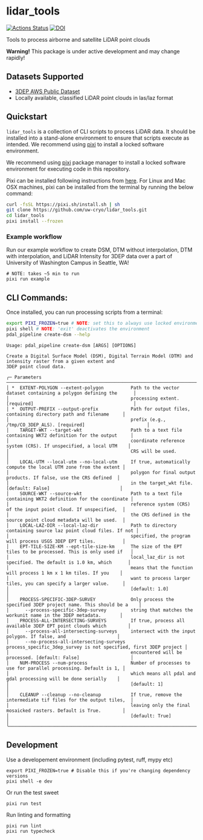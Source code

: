# lidar_tools

[![Actions Status][actions-badge]][actions-link]
[![DOI](https://zenodo.org/badge/DOI/10.5281/zenodo.15970112.svg)](https://doi.org/10.5281/zenodo.15970112)

[actions-badge]:            https://github.com/uw-cryo/lidar_tools/workflows/Tests/badge.svg
[actions-link]:             https://github.com/uw-cryo/lidar_tools/actions

Tools to process airborne and satellite LiDAR point clouds

**Warning!** This package is under active development and may change rapidly!


## Datasets Supported
* [3DEP AWS Public Dataset](https://registry.opendata.aws/usgs-lidar/)
* Locally available, classified LiDAR point clouds in las/laz format

  
## Quickstart

`lidar_tools` is a collection of CLI scripts to process LiDAR data. It should be installed into a stand-alone environment to ensure that scripts execute as intended. We recommend using [pixi](https://pixi.sh/latest/) to install a locked software environment. 

We recommend using [pixi](https://pixi.sh/latest/) package manager to install a locked software environment for executing code in this repository. 

Pixi can be installed following instructions from [here](https://pixi.sh/latest/#installation). For Linux and Mac OSX machines, pixi can be installed from the terminal by running the below command:

```bash
curl -fsSL https://pixi.sh/install.sh | sh
git clone https://github.com/uw-cryo/lidar_tools.git
cd lidar_tools
pixi install --frozen
```

### Example workflow
Run our example workflow to create DSM, DTM without interpolation, DTM with interpolation, and LiDAR Intensity for 3DEP data over a part of University of Washington Campus in Seattle, WA!
```
# NOTE: takes ~5 min to run 
pixi run example
```

## CLI Commands:

Once installed, you can run processing scripts from a terminal:

```bash
export PIXI_FROZEN=true # NOTE: set this to always use locked environment
pixi shell # NOTE: 'exit' deactivates the environment
pdal_pipeline create-dsm --help
```

```console
Usage: pdal_pipeline create-dsm [ARGS] [OPTIONS]

Create a Digital Surface Model (DSM), Digital Terrain Model (DTM) and intensity raster from a given extent and 
3DEP point cloud data.

╭─ Parameters ──────────────────────────────────────────────────────────────────────────────────────────────────╮
│ *  EXTENT-POLYGON --extent-polygon          Path to the vector dataset containing a polygon defining the      │
│                                             processing extent. [required]                                     │
│ *  OUTPUT-PREFIX --output-prefix            Path for output files, containing directory path and filename     │
│                                             prefix (e.g., /tmp/CO_3DEP_ALS). [required]                       │
│    TARGET-WKT --target-wkt                  Path to a text file containing WKT2 definition for the output     │
│                                             coordinate reference system (CRS). If unspecified, a local UTM    │
│                                             CRS will be used.                                                 │
│    LOCAL-UTM --local-utm --no-local-utm     If true, automatically compute the local UTM zone from the extent │
│                                             polygon for final output products. If false, use the CRS defined  │
│                                             in the target_wkt file. [default: False]                          │
│    SOURCE-WKT --source-wkt                  Path to a text file containing WKT2 definition for the coordinate │
│                                             reference system (CRS) of the input point cloud. If unspecified,  │
│                                             the CRS defined in the source point cloud metadata will be used.  │
│    LOCAL-LAZ-DIR --local-laz-dir            Path to directory containing source laz point cloud files. If not │
│                                             specified, the program will process USGS 3DEP EPT tiles.          │
│    EPT-TILE-SIZE-KM --ept-tile-size-km      The size of the EPT tiles to be processed. This is only used if   │
│                                             local_laz_dir is not specified. The default is 1.0 km, which      │
│                                             means that the function will process 1 km x 1 km tiles. If you    │
│                                             want to process larger tiles, you can specify a larger value.     │
│                                             [default: 1.0]                                                    │
│    PROCESS-SPECIFIC-3DEP-SURVEY             Only process the specified 3DEP project name. This should be a    │
│      --process-specific-3dep-survey         string that matches the workunit name in the 3DEP metadata.       │
│    PROCESS-ALL-INTERSECTING-SURVEYS         If true, process all available 3DEP EPT point clouds which        │
│      --process-all-intersecting-surveys     intersect with the input polygon. If false, and                   │
│      --no-process-all-intersecting-surveys  process_specific_3dep_survey is not specified, first 3DEP project │
│                                             encountered will be processed. [default: False]                   │
│    NUM-PROCESS --num-process                Number of processes to use for parallel processing. Default is 1, │
│                                             which means all pdal and gdal processing will be done serially    │
│                                             [default: 1]                                                      │
│    CLEANUP --cleanup --no-cleanup           If true, remove the intermediate tif files for the output tiles,  │
│                                             leaving only the final mosaicked rasters. Default is True.        │
│                                             [default: True]                                                   │
╰───────────────────────────────────────────────────────────────────────────────────────────────────────────────╯
```

## Development

Use a developement environment (including pytest, ruff, mypy etc)
```
export PIXI_FROZEN=true # Disable this if you're changing dependency versions
pixi shell -e dev
```

Or run the test sweet
```
pixi run test
```

Run linting and formatting 
```
pixi run lint
pixi run typecheck
```
